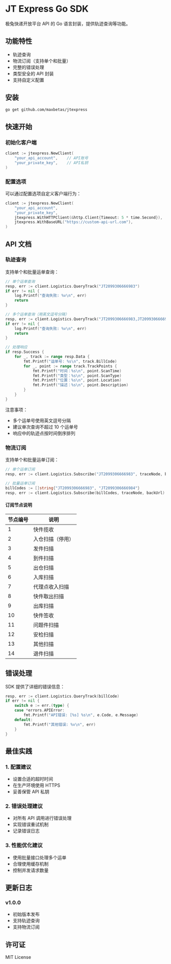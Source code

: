 # JT Express Go SDK

极兔快递开放平台 API 的 Go 语言封装，提供轨迹查询等功能。

## 功能特性

- 轨迹查询
- 物流订阅（支持单个和批量）
- 完整的错误处理
- 类型安全的 API 封装
- 支持自定义配置

## 安装

```bash
go get github.com/maxbetas/jtexpress
```

## 快速开始

### 初始化客户端

```go
client := jtexpress.NewClient(
    "your_api_account",    // API账号
    "your_private_key",    // API私钥
)
```

### 配置选项
可以通过配置选项自定义客户端行为：

```go
client := jtexpress.NewClient(
    "your_api_account",
    "your_private_key",
    jtexpress.WithHTTPClient(&http.Client{Timeout: 5 * time.Second}),
    jtexpress.WithBaseURL("https://custom-api-url.com"),
)
```

## API 文档

### 轨迹查询

支持单个和批量运单查询：

```go
// 单个运单查询
resp, err := client.Logistics.QueryTrack("JT2099306666983")
if err != nil {
    log.Printf("查询失败: %v\n", err)
    return
}

// 多个运单查询（用英文逗号分隔）
resp, err := client.Logistics.QueryTrack("JT2099306666983,JT2099306666984,JT2099306666985")
if err != nil {
    log.Printf("查询失败: %v\n", err)
    return
}

// 处理响应
if resp.Success {
    for _, track := range resp.Data {
        fmt.Printf("运单号: %s\n", track.BillCode)
        for _, point := range track.TrackPoints {
            fmt.Printf("时间：%s\n", point.ScanTime)
            fmt.Printf("类型：%s\n", point.ScanType)
            fmt.Printf("位置：%s\n", point.Location)
            fmt.Printf("描述：%s\n", point.Description)
        }
    }
}
```

注意事项：
- 多个运单号使用英文逗号分隔
- 建议单次查询不超过 10 个运单号
- 响应中的轨迹点按时间倒序排列

### 物流订阅

支持单个和批量运单订阅：

```go
// 单个运单订阅
resp, err := client.Logistics.Subscribe("JT2099306666983", traceNode, backUrl)

// 批量运单订阅
billCodes := []string{"JT2099306666983", "JT2099306666984"}
resp, err := client.Logistics.Subscribe(billCodes, traceNode, backUrl)
```

#### 订阅节点说明
| 节点编号 | 说明 |
|---------|------|
| 1 | 快件揽收 |
| 2 | 入仓扫描（停用）|
| 3 | 发件扫描 |
| 4 | 到件扫描 |
| 5 | 出仓扫描 |
| 6 | 入库扫描 |
| 7 | 代理点收入扫描 |
| 8 | 快件取出扫描 |
| 9 | 出库扫描 |
| 10 | 快件签收 |
| 11 | 问题件扫描 |
| 12 | 安检扫描 |
| 13 | 其他扫描 |
| 14 | 退件扫描 |

## 错误处理

SDK 提供了详细的错误信息：

```go
resp, err := client.Logistics.QueryTrack(billCode)
if err != nil {
    switch e := err.(type) {
    case *errors.APIError:
        fmt.Printf("API错误: [%s] %s\n", e.Code, e.Message)
    default:
        fmt.Printf("其他错误: %v\n", err)
    }
}
```

## 最佳实践

### 1. 配置建议
- 设置合适的超时时间
- 在生产环境使用 HTTPS
- 妥善保管 API 私钥

### 2. 错误处理建议
- 对所有 API 调用进行错误处理
- 实现错误重试机制
- 记录错误日志

### 3. 性能优化建议
- 使用批量接口处理多个运单
- 合理使用缓存机制
- 控制并发请求数量

## 更新日志

### v1.0.0
- 初始版本发布
- 支持轨迹查询
- 支持物流订阅

## 许可证

MIT License 